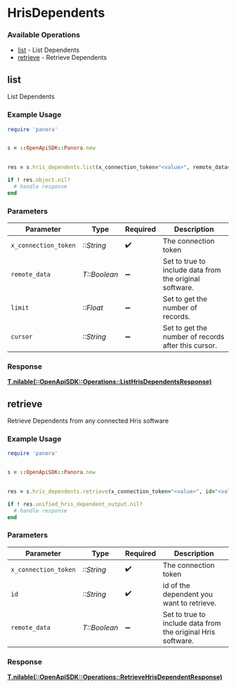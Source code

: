 # HrisDependents


### Available Operations

* [list](#list) - List  Dependents
* [retrieve](#retrieve) - Retrieve Dependents

## list

List  Dependents

### Example Usage

```ruby
require 'panora'


s = ::OpenApiSDK::Panora.new

    
res = s.hris_dependents.list(x_connection_token="<value>", remote_data=false, limit=7685.78, cursor="<value>")

if ! res.object.nil?
  # handle response
end

```

### Parameters

| Parameter                                               | Type                                                    | Required                                                | Description                                             |
| ------------------------------------------------------- | ------------------------------------------------------- | ------------------------------------------------------- | ------------------------------------------------------- |
| `x_connection_token`                                    | *::String*                                              | :heavy_check_mark:                                      | The connection token                                    |
| `remote_data`                                           | *T::Boolean*                                            | :heavy_minus_sign:                                      | Set to true to include data from the original software. |
| `limit`                                                 | *::Float*                                               | :heavy_minus_sign:                                      | Set to get the number of records.                       |
| `cursor`                                                | *::String*                                              | :heavy_minus_sign:                                      | Set to get the number of records after this cursor.     |


### Response

**[T.nilable(::OpenApiSDK::Operations::ListHrisDependentsResponse)](../../models/operations/listhrisdependentsresponse.md)**


## retrieve

Retrieve Dependents from any connected Hris software

### Example Usage

```ruby
require 'panora'


s = ::OpenApiSDK::Panora.new

    
res = s.hris_dependents.retrieve(x_connection_token="<value>", id="<value>", remote_data=false)

if ! res.unified_hris_dependent_output.nil?
  # handle response
end

```

### Parameters

| Parameter                                                    | Type                                                         | Required                                                     | Description                                                  |
| ------------------------------------------------------------ | ------------------------------------------------------------ | ------------------------------------------------------------ | ------------------------------------------------------------ |
| `x_connection_token`                                         | *::String*                                                   | :heavy_check_mark:                                           | The connection token                                         |
| `id`                                                         | *::String*                                                   | :heavy_check_mark:                                           | id of the dependent you want to retrieve.                    |
| `remote_data`                                                | *T::Boolean*                                                 | :heavy_minus_sign:                                           | Set to true to include data from the original Hris software. |


### Response

**[T.nilable(::OpenApiSDK::Operations::RetrieveHrisDependentResponse)](../../models/operations/retrievehrisdependentresponse.md)**

